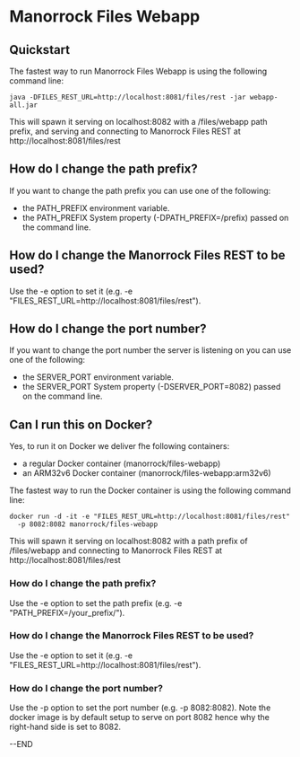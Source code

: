 
Manorrock Files Webapp
======================


Quickstart
----------

The fastest way to run Manorrock Files Webapp is using the following command line:

```
java -DFILES_REST_URL=http://localhost:8081/files/rest -jar webapp-all.jar
```

This will spawn it serving on localhost:8082 with a /files/webapp path prefix,
and serving and connecting to Manorrock Files REST at 
http://localhost:8081/files/rest

How do I change the path prefix?
--------------------------------

If you want to change the path prefix you can use one of the following:

 * the PATH_PREFIX environment variable.
 * the PATH_PREFIX System property (-DPATH_PREFIX=/prefix) passed on the command line.

How do I change the Manorrock Files REST to be used?
----------------------------------------------------

Use the -e option to set it (e.g. -e "FILES_REST_URL=http://localhost:8081/files/rest").

How do I change the port number?
--------------------------------

If you want to change the port number the server is listening on you can use
one of the following:

* the SERVER_PORT environment variable.
* the SERVER_PORT System property (-DSERVER_PORT=8082) passed on the command line.

Can I run this on Docker?
-------------------------

Yes, to run it on Docker we deliver fhe following containers:

* a regular Docker container (manorrock/files-webapp)
* an ARM32v6 Docker container (manorrock/files-webapp:arm32v6)

The fastest way to run the Docker container is using the following command line:

```
docker run -d -it -e "FILES_REST_URL=http://localhost:8081/files/rest"
  -p 8082:8082 manorrock/files-webapp
```

This will spawn it serving on localhost:8082 with a path prefix of /files/webapp
and connecting to Manorrock Files REST at http://localhost:8081/files/rest

### How do I change the path prefix?

Use the -e option to set the path prefix (e.g. -e "PATH_PREFIX=/your_prefix/").

### How do I change the Manorrock Files REST to be used?

Use the -e option to set it (e.g. -e "FILES_REST_URL=http://localhost:8081/files/rest").

### How do I change the port number?

Use the -p option to set the port number (e.g. -p 8082:8082). Note the docker
image is by default setup to serve on port 8082 hence why the right-hand side
is set to 8082.

--END
